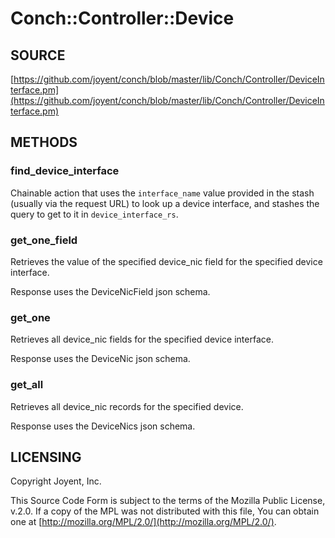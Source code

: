 # Conch::Controller::Device

## SOURCE

[https://github.com/joyent/conch/blob/master/lib/Conch/Controller/DeviceInterface.pm](https://github.com/joyent/conch/blob/master/lib/Conch/Controller/DeviceInterface.pm)

## METHODS

### find\_device\_interface

Chainable action that uses the `interface_name` value provided in the stash (usually via the
request URL) to look up a device interface, and stashes the query to get to it in
`device_interface_rs`.

### get\_one\_field

Retrieves the value of the specified device\_nic field for the specified device interface.

Response uses the DeviceNicField json schema.

### get\_one

Retrieves all device\_nic fields for the specified device interface.

Response uses the DeviceNic json schema.

### get\_all

Retrieves all device\_nic records for the specified device.

Response uses the DeviceNics json schema.

## LICENSING

Copyright Joyent, Inc.

This Source Code Form is subject to the terms of the Mozilla Public License,
v.2.0. If a copy of the MPL was not distributed with this file, You can obtain
one at [http://mozilla.org/MPL/2.0/](http://mozilla.org/MPL/2.0/).
